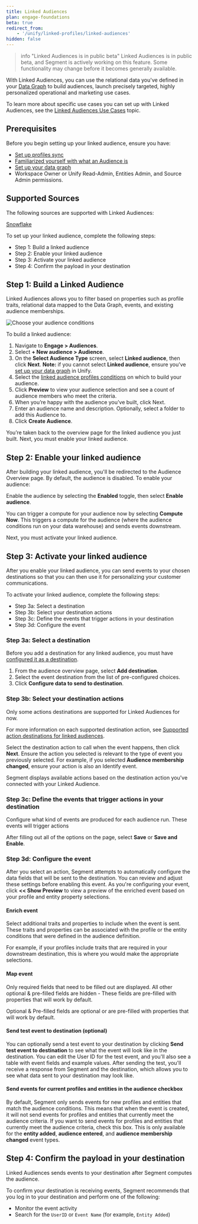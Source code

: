 ```yaml
---
title: Linked Audiences
plan: engage-foundations
beta: true
redirect_from: 
    - '/unify/linked-profiles/linked-audiences'
hidden: false
---
```

> info "Linked Audiences is in public beta"
> Linked Audiences is in public beta, and Segment is actively working on this feature. Some functionality may change before it becomes generally available.

With Linked Audiences, you can use the relational data you've defined in your [Data Graph](/docs/unify/linked-profiles/data-graph/) to build audiences, launch precisely targeted, highly personalized operational and marketing use cases.

To learn more about specific use cases you can set up with Linked Audiences,  see the [Linked Audiences Use Cases](/docs/engage/audiences/linked_audiences/linked-audiences-use-cases/) topic.

## Prerequisites

Before you begin setting up your linked audience, ensure you have:

- [Set up profiles sync](/unify/profiles-sync/profiles-sync-setup/)
- [Familiarized yourself with what an Audience is](/docs/engage/audiences)
- [Set up your data graph](/docs/unify/linked-profiles/data-graph/)
- Workspace Owner or Unify Read-Admin, Entities Admin, and Source Admin permissions.

## Supported Sources

The following sources are supported with Linked Audiences:

[Snowflake](/docs/unify/linked-profiles/setup-guides/snowflake-setup/)

To set up your linked audience, complete the following steps:

- Step 1: Build a linked audience
- Step 2: Enable your linked audience
- Step 3: Activate your linked audience
- Step 4: Confirm the payload in your destination

## Step 1: Build a Linked Audience

Linked Audiences allows you to filter based on properties such as profile traits, relational data mapped to the Data Graph, events, and existing audience memberships.

![Choose your audience conditions](/docs/engage/images/conditions.png)

To build a linked audience:

1. Navigate to **Engage > Audiences**.
1. Select **+ New audience > Audience**.
1. On the **Select Audience Type** screen, select **Linked audience**, then click **Next**.
**Note:** if you cannot select **Linked audience**, ensure you’ve [set up your data graph](/docs/unify/linked-profiles/data-graph/) in Unify.
1. Select the [linked audience profiles conditions](#conditions) on which to build your audience.
1. Click **Preview** to view your audience selection and see a count of audience members who meet the criteria.
1. When you’re happy with the audience you’ve built, click Next.
1. Enter an audience name and description.
Optionally, select a folder to add this Audience to.
1. Click **Create Audience**.

You’re taken back to the overview page for the linked audience you just built. Next, you must enable your linked audience.

## Step 2: Enable your linked audience

After building your linked audience, you'll be redirected to the Audience Overview page. By default, the audience is disabled. To enable your audience:

Enable the audience by selecting the **Enabled** toggle, then select **Enable audience**.

You can trigger a compute for your audience now by selecting **Compute Now**. This triggers a compute for the audience (where the audience conditions run on your data warehouse) and sends events downstream.

Next, you must activate your linked audience.

## Step 3: Activate your linked audience

After you enable your linked audience, you can send events to your chosen destinations so that you can then use it for personalizing your customer communications.

To activate your linked audience, complete the following steps: 

- Step 3a: Select a destination
- Step 3b: Select your destination actions
- Step 3c: Define the events that trigger actions in your destination
- Step 3d: Configure the event

### Step 3a: Select a destination

Before you add a destination for any linked audience, you must have [configured it as a destination](connections/destinations/catalog/).

1. From the audience overview page, select **Add destination**.
1. Select the event destination from the list of pre-configured choices.
1. Click **Configure data to send to destination**.

### Step 3b: Select your destination actions

Only some actions destinations are supported for Linked Audiences for now.

For more information on each supported destination action, see [Supported action destinations for linked audiences](/docs/engage/audiences/linked_audiences/linked_supported_destinations/).

Select the destination action to call when the event happens, then click **Next**. Ensure the action you selected is relevant to the type of event you previously selected. For example, if you selected **Audience membership changed**, ensure your action is also an Identify event.

Segment displays available actions based on the destination action you've connected with your Linked Audience.

### Step 3c: Define the events that trigger actions in your destination
Configure what kind of events are produced for each audience run. These events will trigger actions 

After filling out all of the options on the page, select **Save** or **Save and Enable**.

### Step 3d: Configure the event

After you select an action, Segment attempts to automatically configure the data fields that will be sent to the destination. You can review and adjust these settings before enabling this event.
As you're configuring your event, click **<< Show Preview** to view a preview of the enriched event based on your profile and entity property selections.

#### Enrich event

Select additional traits and properties to include when the event is sent. These traits and properties can be associated with the profile or the entity  conditions that were defined in the audience definition.

For example, if your profiles include traits that are required in your downstream destination, this is where you would make the appropriate selections.

#### Map event

Only required fields that need to be filled out are displayed. All other optional & pre-filled fields are hidden - These fields are pre-filled with properties that will work by default.

Optional & Pre-filled fields are optional or are pre-filled with properties that will work by default.

#### Send test event to destination (optional)

You can optionally send a test event to your destination by clicking **Send test event to destination** to see what the event will look like in the destination. You can edit the User ID for the test event, and you'll also see a table with event fields and example values. After sending the test, you'll receive a response from Segment and the destination, which allows you to see what data sent to your destination may look like.

#### Send events for current profiles and entities in the audience checkbox

By default, Segment only sends events for new profiles and entities that match the audience conditions. This means that when the event is created, it will not send events for profiles and entities that currently meet the audience criteria.
If you want to send events for profiles and entities that currently meet the audience criteria, check this box. This is only available for the **entity added**, **audience entered**, and **audience membership changed** event types.

## Step 4: Confirm the payload in your destination

Linked Audiences sends events to your destination after Segment computes the audience.

To confirm your destination is receiving events, Segment recommends that you log in to your destination and perform one of the following:
- Monitor the event activity
- Search for the `UserID` or `Event Name` (for example, `Entity Added`)